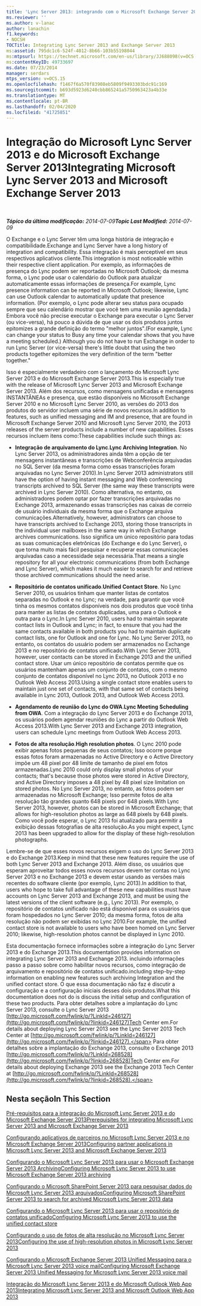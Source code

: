 ```yaml
---
title: 'Lync Server 2013: integrando com o Microsoft Exchange Server 2013'
ms.reviewer: ''
ms.author: v-lanac
author: lanachin
f1.keywords:
- NOCSH
TOCTitle: Integrating Lync Server 2013 and Exchange Server 2013
ms:assetid: 795dc1c6-524f-4012-8b66-103b55198044
ms:mtpsurl: https://technet.microsoft.com/en-us/library/JJ688098(v=OCS.15)
ms:contentKeyID: 49733697
ms.date: 07/23/2014
manager: serdars
mtps_version: v=OCS.15
ms.openlocfilehash: f1467f6a570f83908eb5809f9493303bdc91c169
ms.sourcegitcommit: b693d5923d6240cbb865241a5750963423a4b33e
ms.translationtype: MT
ms.contentlocale: pt-BR
ms.lasthandoff: 02/04/2020
ms.locfileid: "41725851"
---
```

<div data-xmlns="http://www.w3.org/1999/xhtml">

<div class="topic" data-xmlns="http://www.w3.org/1999/xhtml" data-msxsl="urn:schemas-microsoft-com:xslt" data-cs="http://msdn.microsoft.com/en-us/">

<div data-asp="http://msdn2.microsoft.com/asp">

# <a name="integrating-microsoft-lync-server-2013-and-microsoft-exchange-server-2013"></a><span data-ttu-id="85f6d-102">Integração do Microsoft Lync Server 2013 e do Microsoft Exchange Server 2013</span><span class="sxs-lookup"><span data-stu-id="85f6d-102">Integrating Microsoft Lync Server 2013 and Microsoft Exchange Server 2013</span></span>

</div>

<div id="mainSection">

<div id="mainBody">

<span> </span>

<span data-ttu-id="85f6d-103">_**Tópico da última modificação:** 2014-07-09_</span><span class="sxs-lookup"><span data-stu-id="85f6d-103">_**Topic Last Modified:** 2014-07-09_</span></span>

<span data-ttu-id="85f6d-104">O Exchange e o Lync Server têm uma longa história de integração e compatibilidade.</span><span class="sxs-lookup"><span data-stu-id="85f6d-104">Exchange and Lync Server have a long history of integration and compatibility.</span></span> <span data-ttu-id="85f6d-105">Essa integração é mais perceptível em seus respectivos aplicativos cliente.</span><span class="sxs-lookup"><span data-stu-id="85f6d-105">This integration is most noticeable within their respective client application.</span></span> <span data-ttu-id="85f6d-106">Por exemplo, as informações de presença do Lync podem ser reportadas no Microsoft Outlook; da mesma forma, o Lync pode usar o calendário do Outlook para atualizar automaticamente essas informações de presença.</span><span class="sxs-lookup"><span data-stu-id="85f6d-106">For example, Lync presence information can be reported in Microsoft Outlook; likewise, Lync can use Outlook calendar to automatically update that presence information.</span></span> <span data-ttu-id="85f6d-107">(Por exemplo, o Lync pode alterar seu status para ocupado sempre que seu calendário mostrar que você tem uma reunião agendada.) Embora você não precise executar o Exchange para executar o Lync Server (ou vice-versa), há pouco a dúvida de que usar os dois produtos juntos epitomizes a grande definição do termo "melhor juntos".</span><span class="sxs-lookup"><span data-stu-id="85f6d-107">(For example, Lync can change your status to Busy any time your calendar shows that you have a meeting scheduled.) Although you do not have to run Exchange in order to run Lync Server (or vice-versa) there's little doubt that using the two products together epitomizes the very definition of the term "better together."</span></span>

<span data-ttu-id="85f6d-108">Isso é especialmente verdadeiro com o lançamento do Microsoft Lync Server 2013 e do Microsoft Exchange Server 2013.</span><span class="sxs-lookup"><span data-stu-id="85f6d-108">This is especially true with the release of Microsoft Lync Server 2013 and Microsoft Exchange Server 2013.</span></span> <span data-ttu-id="85f6d-109">Além dos recursos, como mensagens unificadas e mensagens INSTANTÂNEAs e presença, que estão disponíveis no Microsoft Exchange Server 2010 e no Microsoft Lync Server 2010, as versões do 2013 dos produtos do servidor incluem uma série de novos recursos.</span><span class="sxs-lookup"><span data-stu-id="85f6d-109">In addition to features, such as unified messaging and IM and presence, that are found in Microsoft Exchange Server 2010 and Microsoft Lync Server 2010, the 2013 releases of the server products include a number of new capabilities.</span></span> <span data-ttu-id="85f6d-110">Esses recursos incluem itens como:</span><span class="sxs-lookup"><span data-stu-id="85f6d-110">These capabilities include such things as:</span></span>

  - <span data-ttu-id="85f6d-111">**Integração de arquivamento do Lync**.</span><span class="sxs-lookup"><span data-stu-id="85f6d-111">**Lync Archiving Integration**.</span></span> <span data-ttu-id="85f6d-112">No Lync Server 2013, os administradores ainda têm a opção de ter mensagens instantâneas e transcrições de Webconferência arquivadas no SQL Server (da mesma forma como essas transcrições foram arquivadas no Lync Server 2010).</span><span class="sxs-lookup"><span data-stu-id="85f6d-112">In Lync Server 2013 administrators still have the option of having instant messaging and Web conferencing transcripts archived to SQL Server (the same way these transcripts were archived in Lync Server 2010).</span></span> <span data-ttu-id="85f6d-113">Como alternativa, no entanto, os administradores podem optar por fazer transcrições arquivadas no Exchange 2013, armazenando essas transcrições nas caixas de correio de usuário individuais da mesma forma que o Exchange arquiva comunicações.</span><span class="sxs-lookup"><span data-stu-id="85f6d-113">Alternatively, however, administrators can choose to have transcripts archived to Exchange 2013, storing those transcripts in the individual user mailboxes in the same way in which Exchange archives communications.</span></span> <span data-ttu-id="85f6d-114">Isso significa um único repositório para todas as suas comunicações eletrônicas (do Exchange e do Lync Server), o que torna muito mais fácil pesquisar e recuperar essas comunicações arquivadas caso a necessidade seja necessária.</span><span class="sxs-lookup"><span data-stu-id="85f6d-114">That means a single repository for all your electronic communications (from both Exchange and Lync Server), which makes it much easier to search for and retrieve those archived communications should the need arise.</span></span>

  - <span data-ttu-id="85f6d-115">**Repositório de contatos unificado**.</span><span class="sxs-lookup"><span data-stu-id="85f6d-115">**Unified Contact Store**.</span></span> <span data-ttu-id="85f6d-116">No Lync Server 2010, os usuários tinham que manter listas de contatos separadas no Outlook e no Lync; na verdade, para garantir que você tinha os mesmos contatos disponíveis nos dois produtos que você tinha para manter as listas de contatos duplicadas, uma para o Outlook e outra para o Lync.</span><span class="sxs-lookup"><span data-stu-id="85f6d-116">In Lync Server 2010, users had to maintain separate contact lists in Outlook and Lync; in fact, to ensure that you had the same contacts available in both products you had to maintain duplicate contact lists, one for Outlook and one for Lync.</span></span> <span data-ttu-id="85f6d-117">No Lync Server 2013, no entanto, os contatos do usuário podem ser armazenados no Exchange 2013 e no repositório de contatos unificado.</span><span class="sxs-lookup"><span data-stu-id="85f6d-117">With Lync Server 2013, however, user contacts can be stored in Exchange 2013 and the unified contact store.</span></span> <span data-ttu-id="85f6d-118">Usar um único repositório de contatos permite que os usuários mantenham apenas um conjunto de contatos, com o mesmo conjunto de contatos disponível no Lync 2013, no Outlook 2013 e no Outlook Web Access 2013.</span><span class="sxs-lookup"><span data-stu-id="85f6d-118">Using a single contact store enables users to maintain just one set of contacts, with that same set of contacts being available in Lync 2013, Outlook 2013, and Outlook Web Access 2013.</span></span>

  - <span data-ttu-id="85f6d-119">**Agendamento de reunião do Lync do OWA**.</span><span class="sxs-lookup"><span data-stu-id="85f6d-119">**Lync Meeting Scheduling from OWA**.</span></span> <span data-ttu-id="85f6d-120">Com a integração do Lync Server 2013 e do Exchange 2013, os usuários podem agendar reuniões do Lync a partir do Outlook Web Access 2013.</span><span class="sxs-lookup"><span data-stu-id="85f6d-120">With Lync Server 2013 and Exchange 2013 integration, users can schedule Lync meetings from Outlook Web Access 2013.</span></span>

  - <span data-ttu-id="85f6d-121">**Fotos de alta resolução**.</span><span class="sxs-lookup"><span data-stu-id="85f6d-121">**High resolution photos**.</span></span> <span data-ttu-id="85f6d-122">O Lync 2010 pode exibir apenas fotos pequenas de seus contatos; Isso ocorre porque essas fotos foram armazenadas no Active Directory e o Active Directory impõe um 48 pixel por 48 limite de tamanho de pixel em fotos armazenadas.</span><span class="sxs-lookup"><span data-stu-id="85f6d-122">Lync 2010 could only display small photos of your contacts; that's because those photos were stored in Active Directory, and Active Directory imposes a 48 pixel by 48 pixel size limitation on stored photos.</span></span> <span data-ttu-id="85f6d-123">No Lync Server 2013, no entanto, as fotos podem ser armazenadas no Microsoft Exchange; Isso permite fotos de alta resolução tão grandes quanto 648 pixels por 648 pixels.</span><span class="sxs-lookup"><span data-stu-id="85f6d-123">With Lync Server 2013, however, photos can be stored in Microsoft Exchange; that allows for high-resolution photos as large as 648 pixels by 648 pixels.</span></span> <span data-ttu-id="85f6d-124">Como você pode esperar, o Lync 2013 foi atualizado para permitir a exibição dessas fotografias de alta resolução.</span><span class="sxs-lookup"><span data-stu-id="85f6d-124">As you might expect, Lync 2013 has been upgraded to allow for the display of these high-resolution photographs.</span></span>

<span data-ttu-id="85f6d-125">Lembre-se de que esses novos recursos exigem o uso do Lync Server 2013 e do Exchange 2013.</span><span class="sxs-lookup"><span data-stu-id="85f6d-125">Keep in mind that these new features require the use of both Lync Server 2013 and Exchange 2013.</span></span> <span data-ttu-id="85f6d-126">Além disso, os usuários que esperam aproveitar todos esses novos recursos devem ter contas no Lync Server 2013 e no Exchange 2013 e devem estar usando as versões mais recentes do software cliente (por exemplo, Lync 2013).</span><span class="sxs-lookup"><span data-stu-id="85f6d-126">In addition to that, users who hope to take full advantage of these new capabilities must have accounts on Lync Server 2013 and Exchange 2013, and must be using the latest versions of the client software (e.g., Lync 2013).</span></span> <span data-ttu-id="85f6d-127">Por exemplo, o repositório de contatos unificado não está disponível para os usuários que foram hospedados no Lync Server 2010; da mesma forma, fotos de alta resolução não podem ser exibidas no Lync 2010.</span><span class="sxs-lookup"><span data-stu-id="85f6d-127">For example, the unified contact store is not available to users who have been homed on Lync Server 2010; likewise, high-resolution photos cannot be displayed in Lync 2010.</span></span>

<span data-ttu-id="85f6d-128">Esta documentação fornece informações sobre a integração do Lync Server 2013 e do Exchange 2013.</span><span class="sxs-lookup"><span data-stu-id="85f6d-128">This documentation provides information on integrating Lync Server 2013 and Exchange 2013.</span></span> <span data-ttu-id="85f6d-129">incluindo informações passo a passo sobre como habilitar novos recursos, como integração de arquivamento e repositório de contatos unificado.</span><span class="sxs-lookup"><span data-stu-id="85f6d-129">including step-by-step information on enabling new features such archiving Integration and the unified contact store.</span></span> <span data-ttu-id="85f6d-130">O que essa documentação não faz é discutir a configuração e a configuração iniciais desses dois produtos.</span><span class="sxs-lookup"><span data-stu-id="85f6d-130">What this documentation does not do is discuss the initial setup and configuration of these two products.</span></span> <span data-ttu-id="85f6d-131">Para obter detalhes sobre a implantação do Lync Server 2013, consulte o Lync Server 2013 [http://go.microsoft.com/fwlink/p/?LinkId=246127](http://go.microsoft.com/fwlink/p/?linkid=246127)Tech Center em.</span><span class="sxs-lookup"><span data-stu-id="85f6d-131">For details about deploying Lync Server 2013 see the Lync Server 2013 Tech Center at [http://go.microsoft.com/fwlink/p/?LinkId=246127](http://go.microsoft.com/fwlink/p/?linkid=246127).</span></span> <span data-ttu-id="85f6d-132">Para obter detalhes sobre a implantação do Exchange 2013, consulte o Exchange 2013 [http://go.microsoft.com/fwlink/p/?LinkId=268528](http://go.microsoft.com/fwlink/p/?linkid=268528)Tech Center em.</span><span class="sxs-lookup"><span data-stu-id="85f6d-132">For details about deploying Exchange 2013 see the Exchange 2013 Tech Center at [http://go.microsoft.com/fwlink/p/?LinkId=268528](http://go.microsoft.com/fwlink/p/?linkid=268528).</span></span>

<div>

## <a name="in-this-section"></a><span data-ttu-id="85f6d-133">Nesta seção</span><span class="sxs-lookup"><span data-stu-id="85f6d-133">In This Section</span></span>

[<span data-ttu-id="85f6d-134">Pré-requisitos para a integração do Microsoft Lync Server 2013 e do Microsoft Exchange Server 2013</span><span class="sxs-lookup"><span data-stu-id="85f6d-134">Prerequisites for integrating Microsoft Lync Server 2013 and Microsoft Exchange Server 2013</span></span>](lync-server-2013-prerequisites-for-integrating-with-exchange-server-2013.md)

[<span data-ttu-id="85f6d-135">Configurando aplicativos de parceiros no Microsoft Lync Server 2013 e no Microsoft Exchange Server 2013</span><span class="sxs-lookup"><span data-stu-id="85f6d-135">Configuring partner applications in Microsoft Lync Server 2013 and Microsoft Exchange Server 2013</span></span>](lync-server-2013-configuring-partner-applications-in-lync-server-2013-and-exchange-server-2013.md)

[<span data-ttu-id="85f6d-136">Configurando o Microsoft Lync Server 2013 para usar o Microsoft Exchange Server 2013 Archiving</span><span class="sxs-lookup"><span data-stu-id="85f6d-136">Configuring Microsoft Lync Server 2013 to use Microsoft Exchange Server 2013 archiving</span></span>](configuring-lync-server-2013-to-use-microsoft-exchange-server-2013-archiving.md)

[<span data-ttu-id="85f6d-137">Configurando o Microsoft SharePoint Server 2013 para pesquisar dados do Microsoft Lync Server 2013 arquivados</span><span class="sxs-lookup"><span data-stu-id="85f6d-137">Configuring Microsoft SharePoint Server 2013 to search for archived Microsoft Lync Server 2013 data</span></span>](lync-server-2013-configuring-microsoft-sharepoint-server-2013-to-search-for-archived-lync-server-2013-data.md)

[<span data-ttu-id="85f6d-138">Configurando o Microsoft Lync Server 2013 para usar o repositório de contatos unificado</span><span class="sxs-lookup"><span data-stu-id="85f6d-138">Configuring Microsoft Lync Server 2013 to use the unified contact store</span></span>](lync-server-2013-configuring-lync-server-to-use-the-unified-contact-store.md)

[<span data-ttu-id="85f6d-139">Configurando o uso de fotos de alta resolução no Microsoft Lync Server 2013</span><span class="sxs-lookup"><span data-stu-id="85f6d-139">Configuring the use of high-resolution photos in Microsoft Lync Server 2013</span></span>](lync-server-2013-configuring-the-use-of-high-resolution-photos.md)

[<span data-ttu-id="85f6d-140">Configurando o Microsoft Exchange Server 2013 Unified Messaging para o Microsoft Lync Server 2013 voice mail</span><span class="sxs-lookup"><span data-stu-id="85f6d-140">Configuring Microsoft Exchange Server 2013 Unified Messaging for Microsoft Lync Server 2013 voice mail</span></span>](lync-server-2013-configuring-microsoft-exchange-server-2013-unified-messaging-for-lync-server-2013-voice-mail.md)

[<span data-ttu-id="85f6d-141">Integração do Microsoft Lync Server 2013 e do Microsoft Outlook Web App 2013</span><span class="sxs-lookup"><span data-stu-id="85f6d-141">Integrating Microsoft Lync Server 2013 and Microsoft Outlook Web App 2013</span></span>](lync-server-2013-integrating-lync-server-and-outlook-web-app-2013.md)

</div>

</div>

<span> </span>

</div>

</div>

</div>

